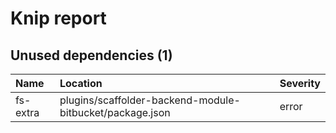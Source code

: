 # Knip report

## Unused dependencies (1)

| Name     | Location     | Severity |
| :------- | :----------- | :------- |
| fs-extra | plugins/scaffolder-backend-module-bitbucket/package.json | error    |

